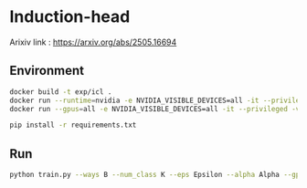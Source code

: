 # Induction-head
Arixiv link : https://arxiv.org/abs/2505.16694 

## Environment
```bash
docker build -t exp/icl .
docker run --runtime=nvidia -e NVIDIA_VISIBLE_DEVICES=all -it --privileged -v ~/induction-head:/workspace/induction-head -p 9990:9990 --shm-size=16gb --name exp_icl exp/icl
docker run --gpus=all -e NVIDIA_VISIBLE_DEVICES=all -it --privileged -v ~/induction-head:/workspace/induction-head-p 9990:9990 --shm-size=16gb --name exp_icl exp/icl

pip install -r requirements.txt
```

## Run
```bash
python train.py --ways B --num_class K --eps Epsilon --alpha Alpha --gpu GPU
```
